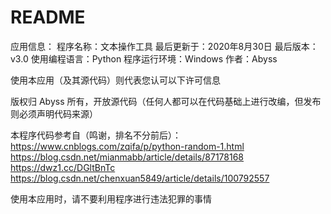# README

应用信息：
程序名称：文本操作工具
最后更新于：2020年8月30日
最后版本：v3.0
使用编程语言：Python
程序运行环境：Windows
作者：Abyss

使用本应用（及其源代码）则代表您认可以下许可信息

版权归 Abyss 所有，开放源代码（任何人都可以在代码基础上进行改编，但发布则必须声明代码来源）

本程序代码参考自（鸣谢，排名不分前后）：
https://www.cnblogs.com/zqifa/p/python-random-1.html
https://blog.csdn.net/mianmabb/article/details/87178168
https://dwz1.cc/DGltBnTc
https://blog.csdn.net/chenxuan5849/article/details/100792557

使用本应用时，请不要利用程序进行违法犯罪的事情
